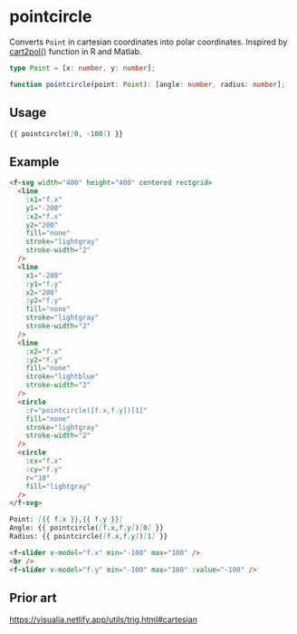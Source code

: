 # pointcircle

Converts `Point` in cartesian coordinates into polar coordinates. Inspired by [cart2pol()](https://rdrr.io/github/jaredlander/useful/man/cart2pol.html) function in R and Matlab.

```ts
type Point = [x: number, y: number];

function pointcircle(point: Point): [angle: number, radius: number];
```

## Usage

```md
{{ pointcircle([0, -100]) }}
```

## Example

```md
<f-svg width="400" height="400" centered rectgrid>
  <line
    :x1="f.x"
    y1="-200"
    :x2="f.x"
    y2="200"
    fill="none"
    stroke="lightgray"
    stroke-width="2"
  />
  <line
    x1="-200"
    :y1="f.y"
    x2="200"
    :y2="f.y"
    fill="none"
    stroke="lightgray"
    stroke-width="2"
  />
  <line
    :x2="f.x"
    :y2="f.y"
    fill="none"
    stroke="lightblue"
    stroke-width="2"
  />
  <circle
    :r="pointcircle([f.x,f.y])[1]"
    fill="none"
    stroke="lightgray"
    stroke-width="2"
  />
  <circle
    :cx="f.x"
    :cy="f.y"
    r="10"
    fill="lightgray"
  />
</f-svg>

Point: [{{ f.x }},{{ f.y }}]
Angle: {{ pointcircle([f.x,f.y])[0] }}
Radius: {{ pointcircle([f.x,f.y])[1] }}

<f-slider v-model="f.x" min="-100" max="100" />
<br />
<f-slider v-model="f.y" min="-100" max="100" :value="-100" />
```

## Prior art

https://visualia.netlify.app/utils/trig.html#cartesian
